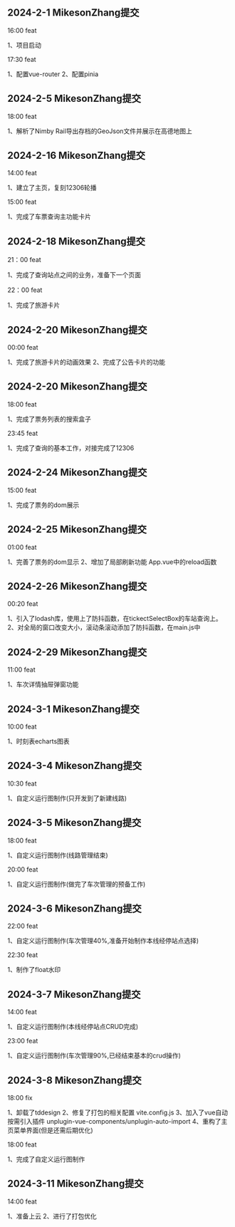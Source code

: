 ## 2024-2-1 MikesonZhang提交

16:00 feat

1、项目启动

17:30 feat

1、配置vue-router
2、配置pinia

## 2024-2-5 MikesonZhang提交

18:00 feat

1、解析了Nimby Rail导出存档的GeoJson文件并展示在高德地图上

## 2024-2-16 MikesonZhang提交

14:00 feat

1、建立了主页，复刻12306轮播

15:00 feat

1、完成了车票查询主功能卡片

## 2024-2-18 MikesonZhang提交

21：00 feat

1、完成了查询站点之间的业务，准备下一个页面

22：00 feat

1、完成了旅游卡片

## 2024-2-20 MikesonZhang提交

00:00 feat

1、完成了旅游卡片的动画效果
2、完成了公告卡片的功能

## 2024-2-20 MikesonZhang提交

18:00 feat

1、完成了票务列表的搜索盒子

23:45 feat

1、完成了查询的基本工作，对接完成了12306

## 2024-2-24 MikesonZhang提交

15:00 feat

1、完成了票务的dom展示

## 2024-2-25 MikesonZhang提交

01:00 feat

1、完善了票务的dom显示
2、增加了局部刷新功能 App.vue中的reload函数

## 2024-2-26 MikesonZhang提交

00:20 feat

1、引入了lodash库，使用上了防抖函数，在tickectSelectBox的车站查询上。
2、对全局的窗口改变大小，滚动条滚动添加了防抖函数，在main.js中

## 2024-2-29 MikesonZhang提交

11:00 feat

1、车次详情抽屉弹窗功能

## 2024-3-1 MikesonZhang提交

10:00 feat

1、时刻表echarts图表

## 2024-3-4 MikesonZhang提交

10:30 feat

1、自定义运行图制作(只开发到了新建线路)

## 2024-3-5 MikesonZhang提交

18:00 feat

1、自定义运行图制作(线路管理结束)

20:00 feat

1、自定义运行图制作(做完了车次管理的预备工作)

## 2024-3-6 MikesonZhang提交

22:00 feat

1、自定义运行图制作(车次管理40%,准备开始制作本线经停站点选择)

22:30 feat

1、制作了float水印

## 2024-3-7 MikesonZhang提交

14:00 feat

1、自定义运行图制作(本线经停站点CRUD完成)

23:00 feat

1、自定义运行图制作(车次管理90%,已经结束基本的crud操作)

## 2024-3-8 MikesonZhang提交

18:00 fix

1、卸载了tddesign
2、修复了打包的相关配置 vite.config.js
3、加入了vue自动按需引入插件 unplugin-vue-components/unplugin-auto-import
4、重构了主页菜单界面(但是还需后期优化)

18:00 feat

1、完成了自定义运行图制作

## 2024-3-11 MikesonZhang提交

14:00 feat

1、准备上云
2、进行了打包优化